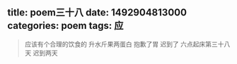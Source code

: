 title: poem三十八
date: 1492904813000
categories: poem
tags: 应
---
> 应该有个合理的饮食的
升水斤果两蛋白
抱歉了胃
迟到了
六点起床第三十八天 迟到两天